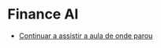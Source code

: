 # Finance AI

* [Continuar a assistir a aula de onde parou](https://youtu.be/zEcehthgR5s?list=PLm-VCNNTu3LnvfmfHcoZSEsfXYWaFKreM&t=4077)
